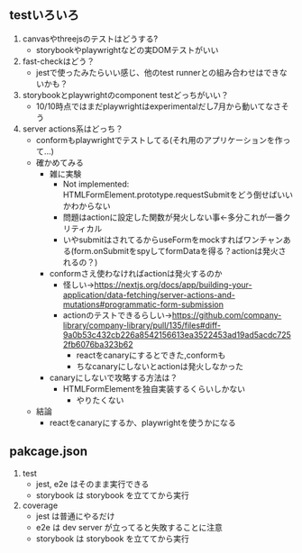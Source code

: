## testいろいろ

1. canvasやthreejsのテストはどうする?
    - storybookやplaywrightなどの実DOMテストがいい
2. fast-checkはどう？
    - jestで使ったみたらいい感じ、他のtest runnerとの組み合わせはできないかも？
3. storybookとplaywrightのcomponent testどっちがいい？
    - 10/10時点ではまだplaywrightはexperimentalだし7月から動いてなさそう
4. server actions系はどっち？
    - conformもplaywrightでテストしてる(それ用のアプリケーションを作って...)
    - 確かめてみる
        - 雑に実験
            - Not implemented: HTMLFormElement.prototype.requestSubmitをどう倒せばいいかわからない
            - 問題はactionに設定した関数が発火しない事←多分これが一番クリティカル
            - いやsubmitはされてるからuseFormをmockすればワンチャンある(form.onSubmitをspyしてformDataを得る？actionは発火されるの？)
        - conformさえ使わなければactionは発火するのか
            - 怪しい→https://nextjs.org/docs/app/building-your-application/data-fetching/server-actions-and-mutations#programmatic-form-submission
            - actionのテストできるらしい→https://github.com/company-library/company-library/pull/135/files#diff-9a0b53c432cb226a8542156613ea3522453ad19ad5acdc7252fb6076ba323b62
                - reactをcanaryにするとできた,conformも
                - ちなcanaryにしないとactionは発火しなかった
        - canaryにしないで攻略する方法は？
            - HTMLFormElementを独自実装するくらいしかない
                - やりたくない
    - 結論
        - reactをcanaryにするか、playwrightを使うかになる

## pakcage.json
1. test
    - jest, e2e はそのまま実行できる
    - storybook は storybook を立ててから実行
2. coverage
    - jest は普通にやるだけ
    - e2e は dev server が立ってると失敗することに注意
    - storybook は storybook を立ててから実行
